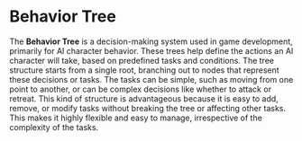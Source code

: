 # Behavior Tree

The **Behavior Tree** is a decision-making system used in game development, primarily for AI character behavior. These trees help define the actions an AI character will take, based on predefined tasks and conditions. The tree structure starts from a single root, branching out to nodes that represent these decisions or tasks. The tasks can be simple, such as moving from one point to another, or can be complex decisions like whether to attack or retreat. This kind of structure is advantageous because it is easy to add, remove, or modify tasks without breaking the tree or affecting other tasks. This makes it highly flexible and easy to manage, irrespective of the complexity of the tasks.